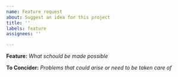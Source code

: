 ```yaml
---
name: Feature request
about: Suggest an idea for this project
title: ''
labels: feature
assignees: ''

---
```


**Feature:**
_What schould be made possible_

**To Concider:**
_Problems that could arise or need to be taken care of_

